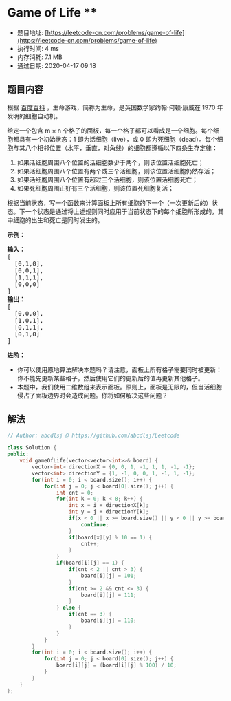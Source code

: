 # Game of Life **
- 题目地址: [https://leetcode-cn.com/problems/game-of-life](https://leetcode-cn.com/problems/game-of-life)
- 执行时间: 4 ms
- 内存消耗: 7.1 MB
- 通过日期: 2020-04-17 09:18

## 题目内容
<p>根据 <a href="https://baike.baidu.com/item/%E7%94%9F%E5%91%BD%E6%B8%B8%E6%88%8F/2926434?fr=aladdin" target="_blank">百度百科</a> ，生命游戏，简称为生命，是英国数学家约翰·何顿·康威在 1970 年发明的细胞自动机。</p>

<p>给定一个包含 m × n 个格子的面板，每一个格子都可以看成是一个细胞。每个细胞都具有一个初始状态：1 即为活细胞（live），或 0 即为死细胞（dead）。每个细胞与其八个相邻位置（水平，垂直，对角线）的细胞都遵循以下四条生存定律：</p>

<ol>
	<li>如果活细胞周围八个位置的活细胞数少于两个，则该位置活细胞死亡；</li>
	<li>如果活细胞周围八个位置有两个或三个活细胞，则该位置活细胞仍然存活；</li>
	<li>如果活细胞周围八个位置有超过三个活细胞，则该位置活细胞死亡；</li>
	<li>如果死细胞周围正好有三个活细胞，则该位置死细胞复活；</li>
</ol>

<p>根据当前状态，写一个函数来计算面板上所有细胞的下一个（一次更新后的）状态。下一个状态是通过将上述规则同时应用于当前状态下的每个细胞所形成的，其中细胞的出生和死亡是同时发生的。</p>



<p><strong>示例：</strong></p>

<pre><strong>输入： 
</strong>[
  [0,1,0],
  [0,0,1],
  [1,1,1],
  [0,0,0]
]
<strong>输出：
</strong>[
  [0,0,0],
  [1,0,1],
  [0,1,1],
  [0,1,0]
]</pre>



<p><strong>进阶：</strong></p>

<ul>
	<li>你可以使用原地算法解决本题吗？请注意，面板上所有格子需要同时被更新：你不能先更新某些格子，然后使用它们的更新后的值再更新其他格子。</li>
	<li>本题中，我们使用二维数组来表示面板。原则上，面板是无限的，但当活细胞侵占了面板边界时会造成问题。你将如何解决这些问题？</li>
</ul>


## 解法
```cpp
// Author: abcdlsj @ https://github.com/abcdlsj/Leetcode

class Solution {
public:
    void gameOfLife(vector<vector<int>>& board) {
        vector<int> directionX = {0, 0, 1, -1, 1, 1, -1, -1};
        vector<int> directionY = {1, -1, 0, 0, 1, -1, 1, -1};
        for(int i = 0; i < board.size(); i++) {
            for(int j = 0; j < board[0].size(); j++) {
                int cnt = 0;
                for(int k = 0; k < 8; k++) {
                    int x = i + directionX[k];
                    int y = j + directionY[k];
                    if(x < 0 || x >= board.size() || y < 0 || y >= board[0].size()) {
                        continue;
                    }
                    if(board[x][y] % 10 == 1) {
                        cnt++;
                    }
                }
                if(board[i][j] == 1) {
                    if(cnt < 2 || cnt > 3) {
                        board[i][j] = 101;
                    }
                    if(cnt >= 2 && cnt <= 3) {
                        board[i][j] = 111;
                    }
                } else {
                    if(cnt == 3) {
                        board[i][j] = 110;
                    }
                }
            }
        }
        for(int i = 0; i < board.size(); i++) {
            for(int j = 0; j < board[0].size(); j++) {
                board[i][j] = (board[i][j] % 100) / 10;
            }
        }
    }
};

```